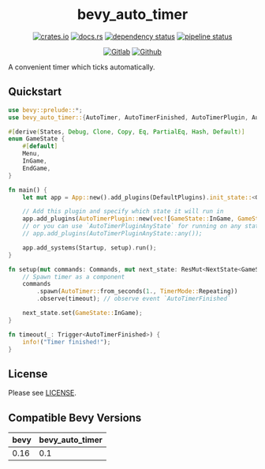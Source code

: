 <div align="center">

bevy_auto_timer
===============

[![crates.io](https://img.shields.io/crates/v/bevy_auto_timer)](https://crates.io/crates/bevy_auto_timer)
[![docs.rs](https://docs.rs/bevy_auto_timer/badge.svg)](https://docs.rs/bevy_auto_timer)
[![dependency status](https://deps.rs/repo/gitlab/kimtinh/bevy_auto_timer/status.svg)](https://deps.rs/repo/gitlab/kimtinh/bevy_auto_timer)
[![pipeline status](https://gitlab.com/kimtinh/bevy_auto_timer/badges/master/pipeline.svg)](https://gitlab.com/kimtinh/bevy_auto_timer/-/commits/master)


[![Gitlab](https://img.shields.io/badge/gitlab-%23181717.svg?style=for-the-badge&logo=gitlab&logoColor=white)](https://gitlab.com/kimtinh/bevy_auto_timer)
[![Github](https://img.shields.io/badge/github-%23121011.svg?style=for-the-badge&logo=github&logoColor=white)](https://github.com/dothanhtrung/bevy_auto_timer)

</div>

A convenient timer which ticks automatically.

Quickstart
----------

```rust
use bevy::prelude::*;
use bevy_auto_timer::{AutoTimer, AutoTimerFinished, AutoTimerPlugin, AutoTimerPluginAnyState};

#[derive(States, Debug, Clone, Copy, Eq, PartialEq, Hash, Default)]
enum GameState {
    #[default]
    Menu,
    InGame,
    EndGame,
}

fn main() {
    let mut app = App::new().add_plugins(DefaultPlugins).init_state::<GameState>();

    // Add this plugin and specify which state it will run in
    app.add_plugins(AutoTimerPlugin::new(vec![GameState::InGame, GameState::EndGame]));
    // or you can use `AutoTimerPluginAnyState` for running on any states.
    // app.add_plugins(AutoTimerPluginAnyState::any());

    app.add_systems(Startup, setup).run();
}

fn setup(mut commands: Commands, mut next_state: ResMut<NextState<GameState>>) {
    // Spawn timer as a component
    commands
        .spawn(AutoTimer::from_seconds(1., TimerMode::Repeating))
        .observe(timeout); // observe event `AutoTimerFinished`

    next_state.set(GameState::InGame);
}

fn timeout(_: Trigger<AutoTimerFinished>) {
    info!("Timer finished!");
}
```

License
-------

Please see [LICENSE](./LICENSE).


Compatible Bevy Versions
------------------------

| bevy | bevy_auto_timer |
|------|-----------------|
| 0.16 | 0.1             |
